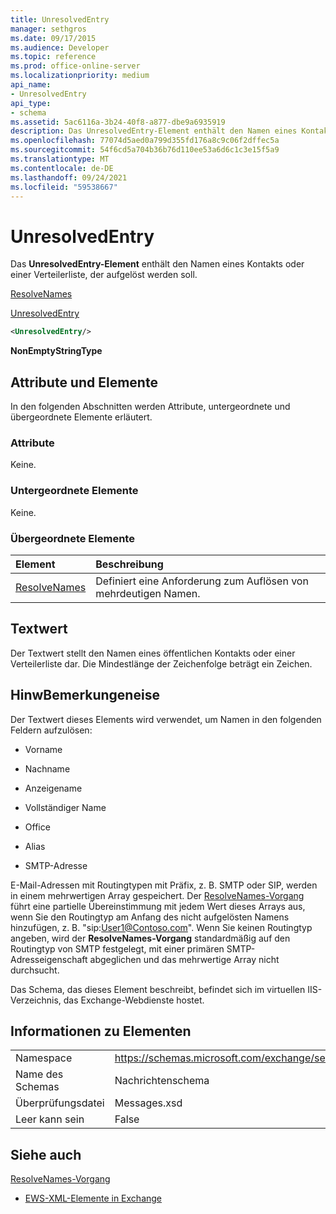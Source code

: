 ```yaml
---
title: UnresolvedEntry
manager: sethgros
ms.date: 09/17/2015
ms.audience: Developer
ms.topic: reference
ms.prod: office-online-server
ms.localizationpriority: medium
api_name:
- UnresolvedEntry
api_type:
- schema
ms.assetid: 5ac6116a-3b24-40f8-a877-dbe9a6935919
description: Das UnresolvedEntry-Element enthält den Namen eines Kontakts oder einer Verteilerliste, der aufgelöst werden soll.
ms.openlocfilehash: 77074d5aed0a799d355fd176a8c9c06f2dffec5a
ms.sourcegitcommit: 54f6cd5a704b36b76d110ee53a6d6c1c3e15f5a9
ms.translationtype: MT
ms.contentlocale: de-DE
ms.lasthandoff: 09/24/2021
ms.locfileid: "59538667"
---
```

# <a name="unresolvedentry"></a>UnresolvedEntry

Das **UnresolvedEntry-Element** enthält den Namen eines Kontakts oder einer Verteilerliste, der aufgelöst werden soll. 
  
[ResolveNames](resolvenames.md)
  
[UnresolvedEntry](unresolvedentry.md)
  
```xml
<UnresolvedEntry/>
```

 **NonEmptyStringType**
## <a name="attributes-and-elements"></a>Attribute und Elemente

In den folgenden Abschnitten werden Attribute, untergeordnete und übergeordnete Elemente erläutert.
  
### <a name="attributes"></a>Attribute

Keine.
  
### <a name="child-elements"></a>Untergeordnete Elemente

Keine.
  
### <a name="parent-elements"></a>Übergeordnete Elemente

|**Element**|**Beschreibung**|
|:-----|:-----|
|[ResolveNames](resolvenames.md) <br/> |Definiert eine Anforderung zum Auflösen von mehrdeutigen Namen.  <br/> |
   
## <a name="text-value"></a>Textwert

Der Textwert stellt den Namen eines öffentlichen Kontakts oder einer Verteilerliste dar. Die Mindestlänge der Zeichenfolge beträgt ein Zeichen.
  
## <a name="remarks"></a>HinwBemerkungeneise

Der Textwert dieses Elements wird verwendet, um Namen in den folgenden Feldern aufzulösen:
  
- Vorname
    
- Nachname
    
- Anzeigename
    
- Vollständiger Name
    
- Office
    
- Alias
    
- SMTP-Adresse
    
E-Mail-Adressen mit Routingtypen mit Präfix, z. B. SMTP oder SIP, werden in einem mehrwertigen Array gespeichert. Der [ResolveNames-Vorgang](resolvenames-operation.md) führt eine partielle Übereinstimmung mit jedem Wert dieses Arrays aus, wenn Sie den Routingtyp am Anfang des nicht aufgelösten Namens hinzufügen, z. B. "sip:User1@Contoso.com". Wenn Sie keinen Routingtyp angeben, wird der **ResolveNames-Vorgang** standardmäßig auf den Routingtyp von SMTP festgelegt, mit einer primären SMTP-Adresseigenschaft abgeglichen und das mehrwertige Array nicht durchsucht. 
  
Das Schema, das dieses Element beschreibt, befindet sich im virtuellen IIS-Verzeichnis, das Exchange-Webdienste hostet.
  
## <a name="element-information"></a>Informationen zu Elementen

|||
|:-----|:-----|
|Namespace  <br/> |https://schemas.microsoft.com/exchange/services/2006/messages  <br/> |
|Name des Schemas  <br/> |Nachrichtenschema  <br/> |
|Überprüfungsdatei  <br/> |Messages.xsd  <br/> |
|Leer kann sein  <br/> |False  <br/> |
   
## <a name="see-also"></a>Siehe auch



[ResolveNames-Vorgang](resolvenames-operation.md)


- [EWS-XML-Elemente in Exchange](ews-xml-elements-in-exchange.md)

